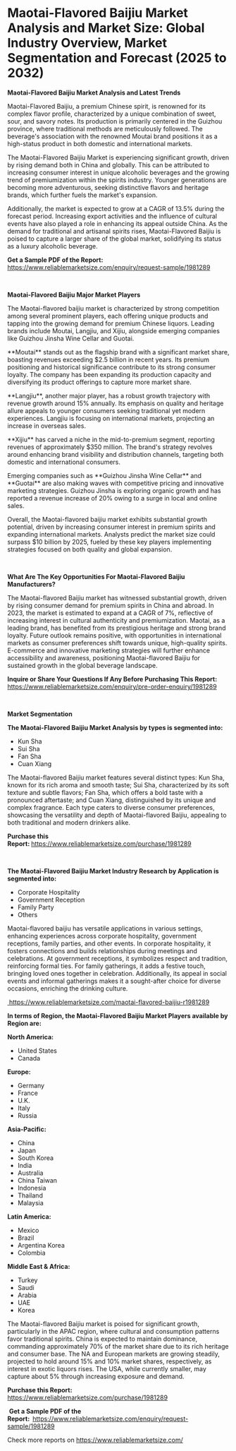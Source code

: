 <p><h1>Maotai-Flavored Baijiu Market Analysis and Market Size: Global Industry Overview, Market Segmentation and Forecast (2025 to 2032)</h1></p><p><strong>Maotai-Flavored Baijiu Market Analysis and Latest Trends</strong></p>
<p><p>Maotai-Flavored Baijiu, a premium Chinese spirit, is renowned for its complex flavor profile, characterized by a unique combination of sweet, sour, and savory notes. Its production is primarily centered in the Guizhou province, where traditional methods are meticulously followed. The beverage's association with the renowned Moutai brand positions it as a high-status product in both domestic and international markets.</p><p>The Maotai-Flavored Baijiu Market is experiencing significant growth, driven by rising demand both in China and globally. This can be attributed to increasing consumer interest in unique alcoholic beverages and the growing trend of premiumization within the spirits industry. Younger generations are becoming more adventurous, seeking distinctive flavors and heritage brands, which further fuels the market's expansion.</p><p>Additionally, the market is expected to grow at a CAGR of 13.5% during the forecast period. Increasing export activities and the influence of cultural events have also played a role in enhancing its appeal outside China. As the demand for traditional and artisanal spirits rises, Maotai-Flavored Baijiu is poised to capture a larger share of the global market, solidifying its status as a luxury alcoholic beverage.</p></p>
<p><strong>Get a Sample PDF of the Report:&nbsp;</strong> <a href="https://www.reliablemarketsize.com/enquiry/request-sample/1981289?utm_campaign=3220&utm_medium=2&utm_source=Github&utm_content=ia&utm_term=07042025&utm_id=maotai-flavored-baijiu">https://www.reliablemarketsize.com/enquiry/request-sample/1981289</a></p>
<p>&nbsp;</p>
<p><strong>Maotai-Flavored Baijiu Major Market Players</strong></p>
<p><p>The Maotai-flavored baijiu market is characterized by strong competition among several prominent players, each offering unique products and tapping into the growing demand for premium Chinese liquors. Leading brands include Moutai, Langjiu, and Xijiu, alongside emerging companies like Guizhou Jinsha Wine Cellar and Guotai.</p><p>**Moutai** stands out as the flagship brand with a significant market share, boasting revenues exceeding $2.5 billion in recent years. Its premium positioning and historical significance contribute to its strong consumer loyalty. The company has been expanding its production capacity and diversifying its product offerings to capture more market share.</p><p>**Langjiu**, another major player, has a robust growth trajectory with revenue growth around 15% annually. Its emphasis on quality and heritage allure appeals to younger consumers seeking traditional yet modern experiences. Langjiu is focusing on international markets, projecting an increase in overseas sales.</p><p>**Xijiu** has carved a niche in the mid-to-premium segment, reporting revenues of approximately $350 million. The brand's strategy revolves around enhancing brand visibility and distribution channels, targeting both domestic and international consumers. </p><p>Emerging companies such as **Guizhou Jinsha Wine Cellar** and **Guotai** are also making waves with competitive pricing and innovative marketing strategies. Guizhou Jinsha is exploring organic growth and has reported a revenue increase of 20% owing to a surge in local and online sales.</p><p>Overall, the Maotai-flavored baijiu market exhibits substantial growth potential, driven by increasing consumer interest in premium spirits and expanding international markets. Analysts predict the market size could surpass $10 billion by 2025, fueled by these key players implementing strategies focused on both quality and global expansion.</p></p>
<p>&nbsp;</p>
<p><strong>What Are The Key Opportunities For Maotai-Flavored Baijiu Manufacturers?</strong></p>
<p><p>The Maotai-flavored Baijiu market has witnessed substantial growth, driven by rising consumer demand for premium spirits in China and abroad. In 2023, the market is estimated to expand at a CAGR of 7%, reflective of increasing interest in cultural authenticity and premiumization. Maotai, as a leading brand, has benefited from its prestigious heritage and strong brand loyalty. Future outlook remains positive, with opportunities in international markets as consumer preferences shift towards unique, high-quality spirits. E-commerce and innovative marketing strategies will further enhance accessibility and awareness, positioning Maotai-flavored Baijiu for sustained growth in the global beverage landscape.</p></p>
<p><strong>Inquire or Share Your Questions If Any Before Purchasing This Report:</strong> <a href="https://www.reliablemarketsize.com/enquiry/pre-order-enquiry/1981289?utm_campaign=3220&utm_medium=2&utm_source=Github&utm_content=ia&utm_term=07042025&utm_id=maotai-flavored-baijiu">https://www.reliablemarketsize.com/enquiry/pre-order-enquiry/1981289</a></p>
<p>&nbsp;</p>
<p><strong>Market Segmentation</strong></p>
<p><strong>The Maotai-Flavored Baijiu Market Analysis by types is segmented into:</strong></p>
<p><ul><li>Kun Sha</li><li>Sui Sha</li><li>Fan Sha</li><li>Cuan Xiang</li></ul></p>
<p><p>The Maotai-flavored Baijiu market features several distinct types: Kun Sha, known for its rich aroma and smooth taste; Sui Sha, characterized by its soft texture and subtle flavors; Fan Sha, which offers a bold taste with a pronounced aftertaste; and Cuan Xiang, distinguished by its unique and complex fragrance. Each type caters to diverse consumer preferences, showcasing the versatility and depth of Maotai-flavored Baijiu, appealing to both traditional and modern drinkers alike.</p></p>
<p><strong>Purchase this Report:&nbsp;</strong><a href="https://www.reliablemarketsize.com/purchase/1981289?utm_campaign=3220&utm_medium=2&utm_source=Github&utm_content=ia&utm_term=07042025&utm_id=maotai-flavored-baijiu">https://www.reliablemarketsize.com/purchase/1981289</a></p>
<p>&nbsp;</p>
<p><strong>The Maotai-Flavored Baijiu Market Industry Research by Application is segmented into:</strong></p>
<p><ul><li>Corporate Hospitality</li><li>Government Reception</li><li>Family Party</li><li>Others</li></ul></p>
<p><p>Maotai-flavored baijiu has versatile applications in various settings, enhancing experiences across corporate hospitality, government receptions, family parties, and other events. In corporate hospitality, it fosters connections and builds relationships during meetings and celebrations. At government receptions, it symbolizes respect and tradition, reinforcing formal ties. For family gatherings, it adds a festive touch, bringing loved ones together in celebration. Additionally, its appeal in social events and informal gatherings makes it a sought-after choice for diverse occasions, enriching the drinking culture.</p></p>
<p><a href="https://www.reliablemarketsize.com/maotai-flavored-baijiu-r1981289?utm_campaign=3220&utm_medium=2&utm_source=Github&utm_content=ia&utm_term=07042025&utm_id=maotai-flavored-baijiu">&nbsp;https://www.reliablemarketsize.com/maotai-flavored-baijiu-r1981289</a></p>
<p><strong>In terms of Region, the Maotai-Flavored Baijiu Market Players available by Region are:</strong></p>
<p>
    <p> <strong> North America: </strong>
        <ul>
            <li>United States</li>
            <li>Canada</li>
        </ul>
        </p> 
    <p> <strong> Europe: </strong>
        <ul>
            <li>Germany</li>
            <li>France</li>
            <li>U.K.</li>
            <li>Italy</li>
            <li>Russia</li>
        </ul>
        </p> 
    <p> <strong> Asia-Pacific: </strong>
        <ul>
            <li>China</li>
            <li>Japan</li>
            <li>South Korea</li>
            <li>India</li>
            <li>Australia</li>
            <li>China Taiwan</li>
            <li>Indonesia</li>
            <li>Thailand</li>
            <li>Malaysia</li>
        </ul>
        </p> 
    <p> <strong> Latin America: </strong>
        <ul>
            <li>Mexico</li>
            <li>Brazil</li>
            <li>Argentina Korea</li>
            <li>Colombia</li>
        </ul>
        </p> 
    <p> <strong> Middle East & Africa: </strong>
        <ul>
            <li>Turkey</li>
            <li>Saudi</li>
            <li>Arabia</li>
            <li>UAE</li>
            <li>Korea</li>
        </ul>
    </p>
    </p>
<p><p>The Maotai-flavored Baijiu market is poised for significant growth, particularly in the APAC region, where cultural and consumption patterns favor traditional spirits. China is expected to maintain dominance, commanding approximately 70% of the market share due to its rich heritage and consumer base. The NA and European markets are growing steadily, projected to hold around 15% and 10% market shares, respectively, as interest in exotic liquors rises. The USA, while currently smaller, may capture about 5% through increasing exposure and demand.</p></p>
<p><strong>Purchase this Report: </strong><a href="https://www.reliablemarketsize.com/purchase/1981289?utm_campaign=3220&utm_medium=2&utm_source=Github&utm_content=ia&utm_term=07042025&utm_id=maotai-flavored-baijiu">https://www.reliablemarketsize.com/purchase/1981289</a></p>
<p>&nbsp;<strong>Get a Sample PDF of the Report:&nbsp;&nbsp;</strong><a href="https://www.reliablemarketsize.com/enquiry/request-sample/1981289?utm_campaign=3220&utm_medium=2&utm_source=Github&utm_content=ia&utm_term=07042025&utm_id=maotai-flavored-baijiu">https://www.reliablemarketsize.com/enquiry/request-sample/1981289</a></p>
<p><strong></strong></p>
<p>Check more reports on <a href="https://www.reliablemarketsize.com/?utm_campaign=3220&utm_medium=2&utm_source=Github&utm_content=ia&utm_term=07042025&utm_id=maotai-flavored-baijiu">https://www.reliablemarketsize.com/</a></p>